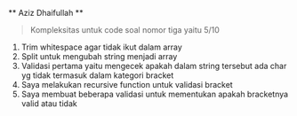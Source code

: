 ** Aziz Dhaifullah **

> Kompleksitas untuk code soal nomor tiga yaitu 5/10
1. Trim whitespace agar tidak ikut dalam array
2. Split untuk mengubah string menjadi array
3. Validasi pertama yaitu mengecek apakah dalam string tersebut ada char yg tidak termasuk dalam kategori bracket
4. Saya melakukan recursive function untuk validasi bracket
5. Saya membuat beberapa validasi untuk mementukan apakah bracketnya valid atau tidak